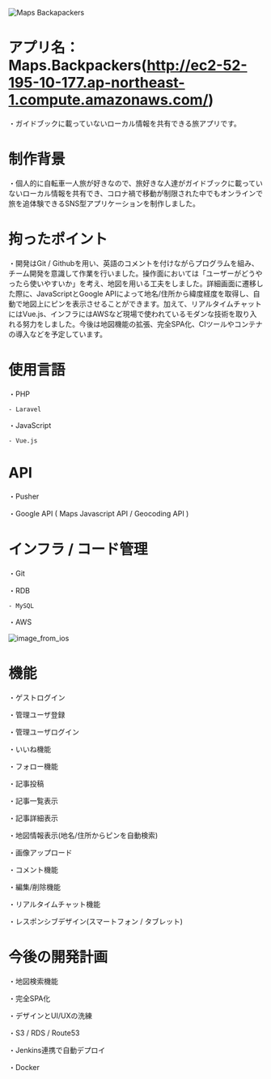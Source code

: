![Maps Backapackers](https://user-images.githubusercontent.com/71540533/108969402-0cc7fd00-76c5-11eb-8510-728ae77c3730.gif)

# アプリ名：Maps.Backpackers(http://ec2-52-195-10-177.ap-northeast-1.compute.amazonaws.com/)

・ガイドブックに載っていないローカル情報を共有できる旅アプリです。

# 制作背景

・個人的に自転車一人旅が好きなので、旅好きな人達がガイドブックに載っていないローカル情報を共有でき、コロナ禍で移動が制限された中でもオンラインで旅を追体験できるSNS型アプリケーションを制作しました。

# 拘ったポイント

・開発はGit / Githubを用い、英語のコメントを付けながらプログラムを組み、チーム開発を意識して作業を行いました。操作面においては「ユーザーがどうやったら使いやすいか」を考え、地図を用いる工夫をしました。詳細画面に遷移した際に、JavaScriptとGoogle APIによって地名/住所から緯度経度を取得し、自動で地図上にピンを表示させることができます。加えて、リアルタイムチャットにはVue.js、インフラにはAWSなど現場で使われているモダンな技術を取り入れる努力をしました。今後は地図機能の拡張、完全SPA化、CIツールやコンテナの導入などを予定しています。

# 使用言語

・PHP 

    - Laravel

・JavaScript

    - Vue.js

# API 

・Pusher

・Google API ( Maps Javascript API / Geocoding API )


# インフラ / コード管理

・Git

・RDB

    - MySQL

・AWS

![image_from_ios](https://user-images.githubusercontent.com/71540533/109007760-da7fc500-76ef-11eb-812b-05edd7fc958a.jpg)

# 機能

・ゲストログイン

・管理ユーザ登録

・管理ユーザログイン

・いいね機能

・フォロー機能

・記事投稿

・記事一覧表示

・記事詳細表示

・地図情報表示(地名/住所からピンを自動検索)

・画像アップロード

・コメント機能

・編集/削除機能

・リアルタイムチャット機能

・レスポンシブデザイン(スマートフォン / タブレット)

# 今後の開発計画

・地図検索機能

・完全SPA化

・デザインとUI/UXの洗練

・S3 / RDS / Route53

・Jenkins連携で自動デプロイ

・Docker

